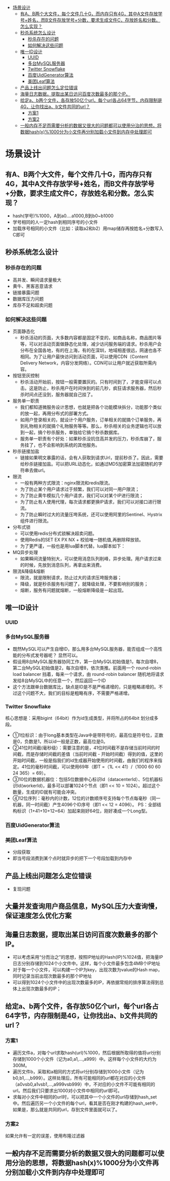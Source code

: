 * [场景设计](#场景设计)
    * [有A、B两个大文件，每个文件几十G，而内存只有4G，其中A文件存放学号+姓名，而B文件存放学号+分数，要求生成文件C，存放姓名和分数。怎么实现？](#有ab两个大文件每个文件几十g而内存只有4g其中a文件存放学号姓名而b文件存放学号分数要求生成文件c存放姓名和分数怎么实现)
    * [秒杀系统怎么设计](#秒杀系统怎么设计)
        * [秒杀存在的问题](#秒杀存在的问题)
        * [如何解决这些问题](#如何解决这些问题)
    * [唯一ID设计](#唯一id设计)
        * [UUID](#uuid)
        * [多台MySQL服务器](#多台mysql服务器)
        * [Twitter Snowflake](#twitter-snowflake)
        * [百度UidGenerator算法](#百度uidgenerator算法)
        * [美团Leaf算法](#美团leaf算法)
    * [产品上线出问题怎么定位错误](#产品上线出问题怎么定位错误)
    * [海量日志数据，提取出某日访问百度次数最多的那个IP。](#海量日志数据提取出某日访问百度次数最多的那个ip)
    * [给定a、b两个文件，各存放50亿个url，每个url各占64字节，内存限制是4G，让你找出a、b文件共同的url？](#给定ab两个文件各存放50亿个url每个url各占64字节内存限制是4g让你找出ab文件共同的url)
        * [方案1](#方案1)
        * [方案2](#方案2)
    * [一般内存不足而需要分析的数据又很大的问题都可以使用分治的思想，将数据hash(x)%1000分为小文件再分别加载小文件到内存中处理即可](#一般内存不足而需要分析的数据又很大的问题都可以使用分治的思想将数据hashx1000分为小文件再分别加载小文件到内存中处理即可)
# 场景设计
## 有A、B两个大文件，每个文件几十G，而内存只有4G，其中A文件存放学号+姓名，而B文件存放学号+分数，要求生成文件C，存放姓名和分数。怎么实现？
- hash(学号)%1000，A到a0....a1000,B到b0~b1000
- 学号相同的人一定hash到相同序号的小文件
- 加载序号相同的小文件（比如：读取a2和b2）用map储存再按姓名+分数写入C即可
## 秒杀系统怎么设计
### 秒杀存在的问题
- 高并发、瞬间请求量极大
- 黄牛、黑客恶意请求
- 链接暴露问题
- 数据库压力问题
- 库存不足和超卖问题
### 如何解决这些问题
- 页面静态化
  - 秒杀活动的页面，大多数内容都是固定不变的，如商品名称，商品图片等等，可以对活动页面做静态化处理，减少访问服务端的请求。秒杀用户会分布在全国各地，有的在上海，有的在深圳，地域相差很远，网速也各不相同。为了让用户最快访问到活动页面，可以使用CDN（Content Delivery Network，内容分发网络）。CDN可以让用户就近获取所需内容。
- 按钮至灰控制
  - 秒杀活动开始前，按钮一般需要置灰的。只有时间到了，才能变得可以点击。这是防止，秒杀用户在时间快到的前几秒，疯狂请求服务器，然后秒杀时间点还没到，服务器就自己挂了。
- 服务单一职责
  - 我们都知道微服务设计思想，也就是把各个功能模块拆分，功能那个类似的放一起，再用分布式的部署方式。
  - 如用户登录相关的，就设计个用户服务，订单相关的就搞个订单服务，再到礼物相关的就搞个礼物服务等等。那么，秒杀相关的业务逻辑也可以放到一起，搞个秒杀服务，单独给它搞个秒杀数据库。
  - 服务单一职责有个好处：如果秒杀没抗住高并发的压力，秒杀库崩了，服务挂了，也不会影响到系统的其他服务。
- 秒杀链接加盐
  - 链接如果明文暴露的话，会有人获取到请求Url，提前秒杀了。因此，需要给秒杀链接加盐。可以把URL动态化，如通过MD5加密算法加密随机的字符串去做url。
- 限流
  - 一般有两种方式限流：nginx限流和redis限流。
  - 为了防止某个用户请求过于频繁，我们可以对同一用户限流；
  - 为了防止黄牛模拟几个用户请求，我们可以对某个IP进行限流；
  - 为了防止有人使用代理，每次请求都更换IP请求，我们可以对接口进行限流。
  - 为了防止瞬时过大的流量压垮系统，还可以使用阿里的Sentinel、Hystrix组件进行限流。
- 分布式锁
  - 可以使用redis分布式锁解决超卖问题。
  - 使用Redis的SET EX PX NX + 校验唯一随机值,再删除释放锁。
  - 为了更严谨，一般也是用lua脚本代替。lua脚本如下：
- MQ异步处理
  - 如果瞬间流量特别大，可以使用消息队列削峰，异步处理。用户请求过来的时候，先放到消息队列，再拿出来消费。
- 限流&降级&熔断
  - 限流，就是限制请求，防止过大的请求压垮服务器；
  - 降级，就是秒杀服务有问题了，就降级处理，不要影响别的服务；
  - 熔断，服务有问题就熔断，一般熔断降级是一起出现。
## 唯一ID设计
### UUID
### 多台MySQL服务器
- 既然MySQL可以产生自增ID，那么用多台MySQL服务器，能否组成一个高性能的分布式发号器呢？ 显然可以。
- 假设用8台MySQL服务器协同工作，第一台MySQL初始值是1，每次自增8，第二台MySQL初始值是2，每次自增8，依次类推。前面用一个 round-robin load balancer 挡着，每来一个请求，由 round-robin balancer 随机地将请求发给8台MySQL中的任意一个，然后返回一个ID
- 这个方法跟单台数据库比，缺点是ID是不是严格递增的，只是粗略递增的。不过这个问题不大，我们的目标是粗略有序，不需要严格递增。
### Twitter Snowflake
核心思想是：采用bigint（64bit）作为id生成类型，并将所占的64bit 划分成多段。
- ①1位标识：由于long基本类型在Java中是带符号的，最高位是符号位，正数是0，负数是1，所以id一般是正数，最高位是0。
- ②41位时间截(毫秒级）：需要注意的是，41位时间截不是存储当前时间的时间截，而是存储时间截的差值（当前时间截 - 开始时间截）得到的值，这里的开始时间截，一般是指我们的id生成器开始使用的时间截，由我们的程序来指定。41位的毫秒时间截，可以使用69年（即T =（1L << 41）/（1000 60 60 24 365）= 69）。
- ③10位的数据机器位：包括5位数据中心标识Id（datacenterId）、5位机器标识Id(workerId)，最多可以部署1024个节点（即1 << 10 = 1024）。超过这个数量，生成的ID就有可能会冲突。
- ④12位序列：毫秒内的计数，12位的计数顺序号支持每个节点每毫秒（同一机器，同一时间截）产生4096个ID序号（即1 << 12 = 4096）。
PS：全部结构标识（1+41+10+12=64）加起来刚好64位，刚好凑成一个Long型。
### 百度UidGenerator算法
### 美团Leaf算法
- 分段获取
- 即当号段消费到某个点时就异步的把下一个号段加载到内存中
## 产品上线出问题怎么定位错误
- 复现问题
## 大量并发查询用户商品信息，MySQL压力大查询慢，保证速度怎么优化方案
## 海量日志数据，提取出某日访问百度次数最多的那个IP。
- 可以考虑采用“分而治之”的思想，按照IP地址的Hash(IP)%1024值，把海量IP日志分别存储到1024个小文件中。这样，每个小文件最多包含4MB个IP地址
- 对于每一个小文件，可以构建一个IP为key，出现次数为value的Hash map，同时记录当前出现次数最多的那个IP地址
- 可以得到1024个小文件中的出现次数最多的IP，再依据常规的排序算法得到总体上出现次数最多的IP；
## 给定a、b两个文件，各存放50亿个url，每个url各占64字节，内存限制是4G，让你找出a、b文件共同的url？
### 方案1
- 遍历文件a，对每个url求取hash(url)%1000，然后根据所取得的值将url分别存储到1000个小文件（记为a0,a1,...,a999）中。这样每个小文件的大约为300M。
- 遍历文件b，采取和a相同的方式将url分别存储到1000小文件（记为b0,b1,...,b999）。这样处理后，所有可能相同的url都在对应的小文件（a0vsb0,a1vsb1,...,a999vsb999）中，不对应的小文件不可能有相同的url。然后我们只要求出1000对小文件中相同的url即可。
- 求每对小文件中相同的url时，可以把其中一个小文件的url存储到hash_set中。然后遍历另一个小文件的每个url，看其是否在刚才构建的hash_set中，如果是，那么就是共同的url，存到文件里面就可以了。
### 方案2
如果允许有一定的误差，使用布隆过滤器
## 一般内存不足而需要分析的数据又很大的问题都可以使用分治的思想，将数据hash(x)%1000分为小文件再分别加载小文件到内存中处理即可